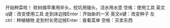 开始种菜啦！
砍树摘苹果用斧头，挖坑用锄头，浇水用水壶
空格：使用工具
英文q键：改变使用工具
走到床边按Enter：开始新的一天
英文e键：改变种子
左ctrl：种植植物
走到村长旁边按Enter：查看菜单
空格：买卖东西
